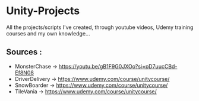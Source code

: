 # Unity-Projects
All the projects/scripts I've created, through youtube videos, Udemy training courses and my own knowledge...

## Sources : 
  - MonsterChase -> https://youtu.be/gB1F9G0JXOo?si=pD7uucCBd-Ef8N08
  - DriverDelivery -> https://www.udemy.com/course/unitycourse/
  - SnowBoarder -> https://www.udemy.com/course/unitycourse/
  - TileVania -> https://www.udemy.com/course/unitycourse/

